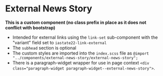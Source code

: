 # External News Story

**This is a custom component (no class prefix in place as it does not conflict with bootstrap)**

- Intended for external links using the `link-set` sub-component with the "variant" field set to `iastate22-link-external`
- The `subhead` section is optional
- The custom styles are imported into the `index.scss` file as `@import "../components/external-news-story/external-news-story";`
- There is a paragraph-widget wrapper for use in page context `<div class="paragraph-widget paragraph-widget--external-news-story">`.
